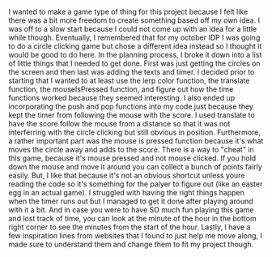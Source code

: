 I wanted to make a game type of thing for this project because I felt like there was a bit more freedom to create something based off my own idea. I was off to a slow start because I could not come up with an idea for a little while though. Eventually, I remembered that for my october IDP I was going to do a circle clicking game but chose a different idea instead so I thought it would be good to do here. In the planning process, I broke it down into a list of little things that I needed to get done. First was just getting the circles on the screen and then last was adding the texts and timer. I decided prior to starting that I wanted to at least use the lerp color function, the translate function, the mouseIsPressed function, and figure out how the time functions worked because they seemed interesting. I also ended up incorporating the push and pop functions into my code just because they kept the timer from following the mouse with the score. I used translate to have the score follow the mouse from a distance so that it was not interferring with the circle clicking but still obvious in position. Furthermore, a rather important part was the mouse is pressed function because it's what moves the circle away and adds to the score. There is a way to "cheat" in this game, because it's mouse pressed and not mouse clicked. If you hold down the mouse and move it around you can collect a bunch of points fairly easily. But, I like that because it's not an obvious shortcut unless youre reading the code so it's something for the palyer to figure out (like an easter egg in an actual game). I struggled with having the right things happen when the timer runs out but I managed to get it done after playing around with it a bit. And in case you were to have SO much fun playing this game and lost track of time, you can look at the minute of the hour in the bottom right corner to see the minutes from  the start of the hour. Lastly, I have a few inspiration lines from websites that I found to just help me move along, I made sure to understand them and change them to fit my project though. 